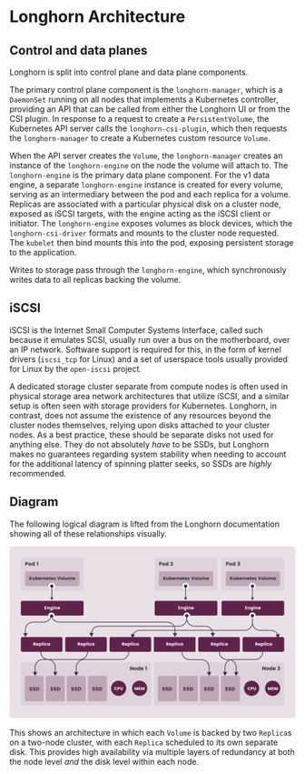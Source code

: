 # Longhorn Architecture

## Control and data planes

Longhorn is split into control plane and data plane components.

The primary control plane component is the `longhorn-manager`, which is a `DaemonSet` running on all nodes that implements a Kubernetes controller, providing an API that can be called from either the Longhorn UI or from the CSI plugin. In response to a request to create a `PersistentVolume`, the Kubernetes API server calls the `longhorn-csi-plugin`, which then requests the `longhorn-manager` to create a Kubernetes custom resource `Volume`.

When the API server creates the `Volume`, the `longhorn-manager` creates an instance of the `longhorn-engine` on the node the volume will attach to. The `longhorn-engine` is the primary data plane component. For the v1 data engine, a separate `longhorn-engine` instance is created for every volume, serving as an intermediary between the pod and each replica for a volume. Replicas are associated with a particular physical disk on a cluster node, exposed as iSCSI targets, with the engine acting as the iSCSI client or initiator. The `longhorn-engine` exposes volumes as block devices, which the `longhorn-csi-driver` formats and mounts to the cluster node requested. The `kubelet` then bind mounts this into the pod, exposing persistent storage to the application.

Writes to storage pass through the `longhorn-engine`, which synchronously writes data to all replicas backing the volume.

## iSCSI

iSCSI is the Internet Small Computer Systems Interface, called such because it emulates SCSI, usually run over a bus on the motherboard, over an IP network. Software support is required for this, in the form of kernel drivers (`iscsi_tcp` for Linux) and a set of userspace tools usually provided for Linux by the `open-iscsi` project.

A dedicated storage cluster separate from compute nodes is often used in physical storage area network architectures that utilize iSCSI, and a similar setup is often seen with storage providers for Kubernetes. Longhorn, in contrast, does not assume the existence of any resources beyond the cluster nodes themselves, relying upon disks attached to your cluster nodes. As a best practice, these should be separate disks not used for anything else. They do not absolutely *have* to be SSDs, but Longhorn makes no guarantees regarding system stability when needing to account for the additional latency of spinning platter seeks, so SSDs are *highly* recommended.

## Diagram

The following logical diagram is lifted from the Longhorn documentation showing all of these relationships visually.

![Longhorn Overview](static/how-longhorn-works.svg)

This shows an architecture in which each `Volume` is backed by two `Replica`s on a two-node cluster, with each `Replica` scheduled to its own separate disk. This provides high availability via multiple layers of redundancy at both the node level *and* the disk level within each node.